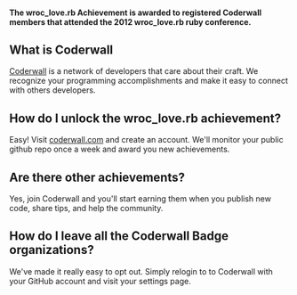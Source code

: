 #### The wroc_love.rb Achievement is awarded to registered Coderwall members that attended the 2012 wroc_love.rb ruby conference.

## What is Coderwall

[Coderwall](https://coderwall.com/gh) is a network of developers that care about their craft. We recognize your programming accomplishments and make it easy to connect with others developers.

## How do I unlock the wroc_love.rb achievement?

Easy! Visit [coderwall.com](https://coderwall.com/gh) and create an account. We'll monitor your public github repo once a week and award you new achievements.

## Are there other achievements?

Yes, join Coderwall and you'll start earning them when you publish new code, share tips, and help the community.

## How do I leave all the Coderwall Badge organizations?

We've made it really easy to opt out. Simply relogin to to Coderwall with your GitHub account and visit your settings page.
